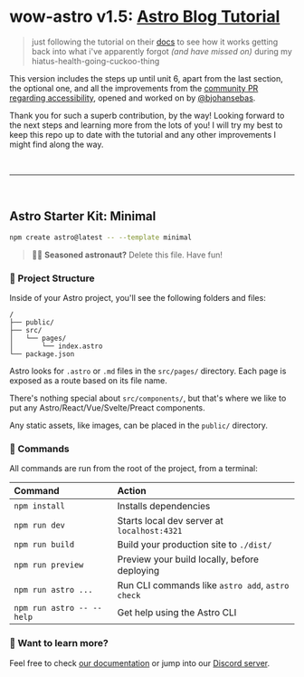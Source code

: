 # wow-astro v1.5: [Astro Blog Tutorial](https://docs.astro.build/en/tutorials/blog/)
> just following the tutorial on their [docs](https://docs.astro.build/en/tutorial/) to see how it works getting back into what i've apparently forgot _(and have missed on)_ during my hiatus-health-going-cuckoo-thing


This version includes the steps up until unit 6, apart from the last section, the optional one, and all the improvements from the [community PR regarding accessibility](https://github.com/withastro/blog-tutorial-demo/pull/44), opened and worked on by [@bjohansebas](https://github.com/bjohansebas). 

Thank you for such a superb contribution, by the way! Looking forward to the next steps and learning more from the lots of you! I will try my best to keep this repo up to date with the tutorial and any other improvements I might find along the way.

<br>
<hr>
<br>

## Astro Starter Kit: Minimal

```sh
npm create astro@latest -- --template minimal
```

> 🧑‍🚀 **Seasoned astronaut?** Delete this file. Have fun!

### 🚀 Project Structure

Inside of your Astro project, you'll see the following folders and files:

```text
/
├── public/
├── src/
│   └── pages/
│       └── index.astro
└── package.json
```

Astro looks for `.astro` or `.md` files in the `src/pages/` directory. Each page is exposed as a route based on its file name.

There's nothing special about `src/components/`, but that's where we like to put any Astro/React/Vue/Svelte/Preact components.

Any static assets, like images, can be placed in the `public/` directory.

### 🧞 Commands

All commands are run from the root of the project, from a terminal:

| Command                   | Action                                           |
| :------------------------ | :----------------------------------------------- |
| `npm install`             | Installs dependencies                            |
| `npm run dev`             | Starts local dev server at `localhost:4321`      |
| `npm run build`           | Build your production site to `./dist/`          |
| `npm run preview`         | Preview your build locally, before deploying     |
| `npm run astro ...`       | Run CLI commands like `astro add`, `astro check` |
| `npm run astro -- --help` | Get help using the Astro CLI                     |

### 👀 Want to learn more?
Feel free to check [our documentation](https://docs.astro.build) or jump into our [Discord server](https://astro.build/chat).
